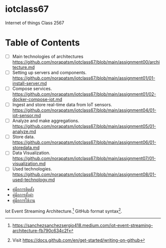 # iotclass67
Internet of things Class 2567

# Table of Contents

- [ ] Main technologies of architectures https://github.com/norapatsm/iotclass67/blob/main/assignment00/architecture.md
- [ ] Setting up servers and components. https://github.com/norapatsm/iotclass67/blob/main/assignment01/01-install-server.md
- [ ] Compose services. https://github.com/norapatsm/iotclass67/blob/main/assignment01/02-docker-compose-iot.md
- [ ] Ingest and store real-time data from IoT sensors. https://github.com/norapatsm/iotclass67/blob/main/assignment04/01-iot-sensor.md
- [ ] Analyze and make aggregations. https://github.com/norapatsm/iotclass67/blob/main/assignment05/01-analyze.md
- [ ] Store data. https://github.com/norapatsm/iotclass67/blob/main/assignment06/01-storedata.md
- [ ] Data Visualization.  https://github.com/norapatsm/iotclass67/blob/main/assignment07/01-visualization.md
- [ ] Used technologies. https://github.com/norapatsm/iotclass67/blob/main/assignment08/01-used-technology.md

- [คู่มือการติดตั้ง](/architecture.md)
- [คู่มือการตั้งค่า](docs/config.md)
- [คู่มือการใช้งาน](../README.md)


Iot Event Streaming Architecture.[^1]
GitHub format syntax[^2].

[^1]: https://sanchezsanchezsergio418.medium.com/iot-event-streaming-architecture-fb790c634c2f
[^2]: Visit https://docs.github.com/en/get-started/writing-on-github
